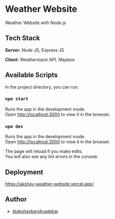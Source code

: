 # Weather Website

Weather Website with Node.js

## Tech Stack

**Server:** Node JS, Express JS

**Client:** Weatherstack API, Mapbox

## Available Scripts

In the project directory, you can run:

### `npm start`

Runs the app in the development mode.\
Open [http://localhost:3000](http://localhost:3000) to view it in the browser.

### `npm dev`

Runs the app in the development mode.\
Open [http://localhost:3000](http://localhost:3000) to view it in the browser.

The page will reload if you make edits.\
You will also see any lint errors in the console.

## Deployment

https://akshay-weather-website.vercel.app/

## Author

- [@akshaybandivadekar](https://github.com/akshaybandivadekar)
